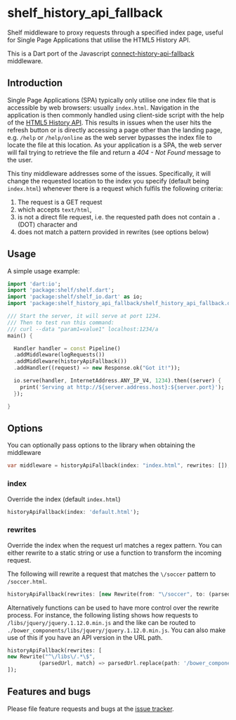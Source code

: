 # shelf_history_api_fallback

Shelf middleware to proxy requests through a specified index page, useful for Single Page Applications that utilise the HTML5 History API.

This is a Dart port of the Javascript [connect-history-api-fallback](https://github.com/bripkens/connect-history-api-fallback) middleware.

## Introduction

Single Page Applications (SPA) typically only utilise one index file that is
accessible by web browsers: usually `index.html`. Navigation in the application
is then commonly handled using client-side script with the help of the
[HTML5 History API](http://www.w3.org/html/wg/drafts/html/master/single-page.html#the-history-interface).
This results in issues when the user hits the refresh button or is directly
accessing a page other than the landing page, e.g. `/help` or `/help/online`
as the web server bypasses the index file to locate the file at this location.
As your application is a SPA, the web server will fail trying to retrieve the file and return a *404 - Not Found*
message to the user.

This tiny middleware addresses some of the issues. Specifically, it will change
the requested location to the index you specify (default being `index.html`)
whenever there is a request which fulfils the following criteria:

 1. The request is a GET request
 2. which accepts `text/html`,
 3. is not a direct file request, i.e. the requested path does not contain a
    `.` (DOT) character and
 4. does not match a pattern provided in rewrites (see options below)

## Usage

A simple usage example:

```dart
import 'dart:io';
import 'package:shelf/shelf.dart';
import 'package:shelf/shelf_io.dart' as io;
import 'package:shelf_history_api_fallback/shelf_history_api_fallback.dart';

/// Start the server, it will serve at port 1234.
/// Then to test run this command:
/// curl --data "param1=value1" localhost:1234/a
main() {

  Handler handler = const Pipeline()
  .addMiddleware(logRequests())
  .addMiddleware(historyApiFallback())
  .addHandler((request) => new Response.ok("Got it!"));

  io.serve(handler, InternetAddress.ANY_IP_V4, 1234).then((server) {
    print('Serving at http://${server.address.host}:${server.port}');
  });

}
```

## Options
You can optionally pass options to the library when obtaining the middleware

```dart
var middleware = historyApiFallback(index: "index.html", rewrites: []);
```

### index
Override the index (default `index.html`)

```dart
historyApiFallback(index: 'default.html');
```

### rewrites
Override the index when the request url matches a regex pattern. You can either rewrite to a static string or use a function to transform the incoming request.

The following will rewrite a request that matches the `\/soccer` pattern to `/soccer.html`.
```dart
historyApiFallback(rewrites: [new Rewrite(from: "\/soccer", to: (parsedUrl, match) => '/soccer.html')]);
```

Alternatively functions can be used to have more control over the rewrite process.
For instance, the following listing shows how requests to `/libs/jquery/jquery.1.12.0.min.js` and the like
can be routed to `./bower_components/libs/jquery/jquery.1.12.0.min.js`. You can also make use of this if you
have an API version in the URL path.
```dart
historyApiFallback(rewrites: [
new Rewrite("^\/libs\/.*\$",
          (parsedUrl, match) => parsedUrl.replace(path: '/bower_components' + parsedUrl.path))
]);
```

## Features and bugs

Please file feature requests and bugs at the [issue tracker][tracker].

[tracker]: https://github.com/jonaskello/shelf_history_api_fallback/issues
